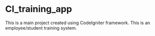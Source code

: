 # CI_training_app
This is a main project created using CodeIgniter framework. This is an employee/student training system.
